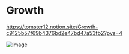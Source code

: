 # Growth

https://tomster12.notion.site/Growth-c9125b57f69b4376bd2e47bd47a53fb2?pvs=4

![image](https://user-images.githubusercontent.com/43821982/233756359-41a315b2-c7c4-4073-ad6c-8f4f88784af9.png)
